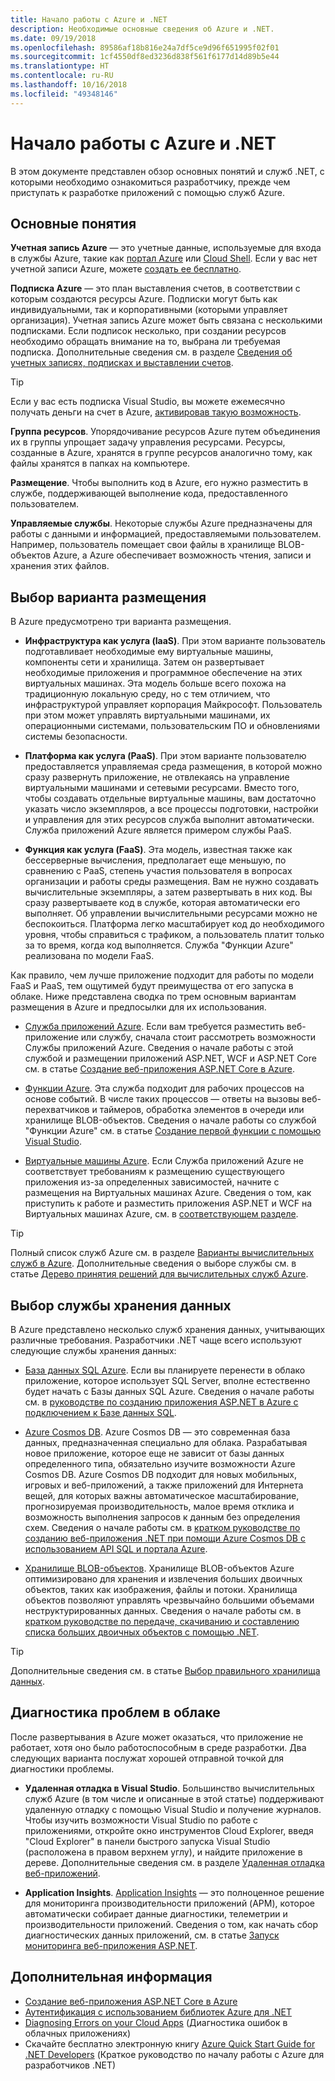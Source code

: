 ```yaml
---
title: Начало работы с Azure и .NET
description: Необходимые основные сведения об Azure и .NET.
ms.date: 09/19/2018
ms.openlocfilehash: 89586af18b816e24a7df5ce9d96f651995f02f01
ms.sourcegitcommit: 1cf4550df8ed3236d838f561f6177d14d89b5e44
ms.translationtype: HT
ms.contentlocale: ru-RU
ms.lasthandoff: 10/16/2018
ms.locfileid: "49348146"
---
```

# <a name="get-started-with-azure-and-net"></a>Начало работы с Azure и .NET

В этом документе представлен обзор основных понятий и служб .NET, с которыми необходимо ознакомиться разработчику, прежде чем приступать к разработке приложений с помощью служб Azure.

## <a name="key-concepts"></a>Основные понятия

**Учетная запись Azure** — это учетные данные, используемые для входа в службы Azure, такие как [портал Azure](https://portal.azure.com) или [Cloud Shell](https://shell.azure.com). Если у вас нет учетной записи Azure, можете [создать ее бесплатно](https://azure.microsoft.com/free/dotnet/).

**Подписка Azure** — это план выставления счетов, в соответствии с которым создаются ресурсы Azure. Подписки могут быть как индивидуальными, так и корпоративными (которыми управляет организация). Учетная запись Azure может быть связана с несколькими подписками. Если подписок несколько, при создании ресурсов необходимо обращать внимание на то, выбрана ли требуемая подписка. Дополнительные сведения см. в разделе [Сведения об учетных записях, подписках и выставлении счетов](https://docs.microsoft.com/azure/guides/developer/azure-developer-guide#understanding-accounts-subscriptions-and-billing).

> [!TIP]
> Если у вас есть подписка Visual Studio, вы можете ежемесячно получать деньги на счет в Azure, [активировав такую возможность](https://azure.microsoft.com/pricing/member-offers/credit-for-visual-studio-subscribers/).

**Группа ресурсов**. Упорядочивание ресурсов Azure путем объединения их в группы упрощает задачу управления ресурсами. Ресурсы, созданные в Azure, хранятся в группе ресурсов аналогично тому, как файлы хранятся в папках на компьютере.

**Размещение**. Чтобы выполнить код в Azure, его нужно разместить в службе, поддерживающей выполнение кода, предоставленного пользователем.

**Управляемые службы**. Некоторые службы Azure предназначены для работы с данными и информацией, предоставляемыми пользователем. Например, пользователь помещает свои файлы в хранилище BLOB-объектов Azure, а Azure обеспечивает возможность чтения, записи и хранения этих файлов.

## <a name="choosing-a-hosting-option"></a>Выбор варианта размещения

В Azure предусмотрено три варианта размещения.

* **Инфраструктура как услуга (IaaS)**. При этом варианте пользователь подготавливает необходимые ему виртуальные машины, компоненты сети и хранилища. Затем он развертывает необходимые приложения и программное обеспечение на этих виртуальных машинах. Эта модель больше всего похожа на традиционную локальную среду, но с тем отличием, что инфраструктурой управляет корпорация Майкрософт. Пользователь при этом может управлять виртуальными машинами, их операционными системами, пользовательским ПО и обновлениями системы безопасности.

* **Платформа как услуга (PaaS)**. При этом варианте пользователю предоставляется управляемая среда размещения, в которой можно сразу развернуть приложение, не отвлекаясь на управление виртуальными машинами и сетевыми ресурсами. Вместо того, чтобы создавать отдельные виртуальные машины, вам достаточно указать число экземпляров, а все процессы подготовки, настройки и управления для этих ресурсов служба выполнит автоматически. Служба приложений Azure является примером службы PaaS.
  
* **Функция как услуга (FaaS)**. Эта модель, известная также как бессерверные вычисления, предполагает еще меньшую, по сравнению с PaaS, степень участия пользователя в вопросах организации и работы среды размещения. Вам не нужно создавать вычислительные экземпляры, а затем развертывать в них код. Вы сразу развертываете код в службе, которая автоматически его выполняет. Об управлении вычислительными ресурсами можно не беспокоиться. Платформа легко масштабирует код до необходимого уровня, чтобы справиться с трафиком, а пользователь платит только за то время, когда код выполняется. Служба "Функции Azure" реализована по модели FaaS.

Как правило, чем лучше приложение подходит для работы по модели FaaS и PaaS, тем ощутимей будут преимущества от его запуска в облаке. Ниже представлена сводка по трем основным вариантам размещения в Azure и предпосылки для их использования.

* [Служба приложений Azure](https://docs.microsoft.com/azure/app-service/app-service-value-prop-what-is). Если вам требуется разместить веб-приложение или службу, сначала стоит рассмотреть возможности Службы приложений Azure. Сведения о начале работы с этой службой и размещении приложений ASP.NET, WCF и ASP.NET Core см. в статье [Создание веб-приложения ASP.NET Core в Azure](https://docs.microsoft.com/azure/app-service/app-service-web-get-started-dotnet).

* [Функции Azure](https://docs.microsoft.com/azure/azure-functions/functions-overview). Эта служба подходит для рабочих процессов на основе событий. В числе таких процессов — ответы на вызовы веб-перехватчиков и таймеров, обработка элементов в очереди или хранилище BLOB-объектов. Сведения о начале работы со службой "Функции Azure" см. в статье [Создание первой функции с помощью Visual Studio](https://docs.microsoft.com/azure/azure-functions/functions-create-your-first-function-visual-studio).

* [Виртуальные машины Azure](https://docs.microsoft.com/azure/virtual-machines/). Если Служба приложений Azure не соответствует требованиям к размещению существующего приложения из-за определенных зависимостей, начните с размещения на Виртуальных машинах Azure. Сведения о том, как приступить к работе и разместить приложения ASP.NET и WCF на Виртуальных машинах Azure, см. в [соответствующем разделе](https://tutorials.visualstudio.com/aspnet-vm/intro).

> [!TIP]
> Полный список служб Azure см. в разделе [Варианты вычислительных служб в Azure](https://docs.microsoft.com/azure/architecture/guide/technology-choices/compute-overview#azure-compute-options). Дополнительные сведения о выборе службы см. в статье [Дерево принятия решений для вычислительных служб Azure](https://docs.microsoft.com/azure/architecture/guide/technology-choices/compute-decision-tree).

## <a name="choosing-a-data-storage-service"></a>Выбор службы хранения данных

В Azure представлено несколько служб хранения данных, учитывающих различные требования. Разработчики .NET чаще всего используют следующие службы хранения данных:

* [База данных SQL Azure](https://docs.microsoft.com/azure/sql-database/). Если вы планируете перенести в облако приложение, которое использует SQL Server, вполне естественно будет начать с Базы данных SQL Azure. Сведения о начале работы см. в [руководстве по созданию приложения ASP.NET в Azure с подключением к Базе данных SQL](https://docs.microsoft.com/azure/app-service/app-service-web-tutorial-dotnet-sqldatabase).

* [Azure Cosmos DB](https://docs.microsoft.com/azure/cosmos-db/). Azure Cosmos DB — это современная база данных, предназначенная специально для облака. Разрабатывая новое приложение, которое еще не зависит от базы данных определенного типа, обязательно изучите возможности Azure Cosmos DB. Azure Cosmos DB подходит для новых мобильных, игровых и веб-приложений, а также приложений для Интернета вещей, для которых важны автоматическое масштабирование, прогнозируемая производительность, малое время отклика и возможность выполнения запросов к данным без определения схем. Сведения о начале работы см. в [кратком руководстве по созданию веб-приложения .NET при помощи Azure Cosmos DB с использованием API SQL и портала Azure](https://docs.microsoft.com/azure/cosmos-db/create-sql-api-dotnet).

* [Хранилище BLOB-объектов](https://docs.microsoft.com/azure/storage/). Хранилище BLOB-объектов Azure оптимизировано для хранения и извлечения больших двоичных объектов, таких как изображения, файлы и потоки. Хранилища объектов позволяют управлять чрезвычайно большими объемами неструктурированных данных. Сведения о начале работы см. в [кратком руководстве по передаче, скачиванию и составлению списка больших двоичных объектов с помощью .NET](https://docs.microsoft.com/azure/storage/blobs/storage-quickstart-blobs-dotnet).

> [!TIP]
> Дополнительные сведения см. в статье [Выбор правильного хранилища данных](https://docs.microsoft.com/azure/architecture/guide/technology-choices/data-store-overview).

## <a name="diagnosing-problems-in-the-cloud"></a>Диагностика проблем в облаке
После развертывания в Azure может оказаться, что приложение не работает, хотя оно было работоспособным в среде разработки. Два следующих варианта послужат хорошей отправной точкой для диагностики проблемы.

* **Удаленная отладка в Visual Studio**. Большинство вычислительных служб Azure (в том числе и описанные в этой статье) поддерживают удаленную отладку с помощью Visual Studio и получение журналов. Чтобы изучить возможности Visual Studio по работе с приложениями, откройте окно инструментов Cloud Explorer, введя "Cloud Explorer" в панели быстрого запуска Visual Studio (расположена в правом верхнем углу), и найдите приложение в дереве. Дополнительные сведения см. в разделе [Удаленная отладка веб-приложений](https://docs.microsoft.com/azure/app-service/web-sites-dotnet-troubleshoot-visual-studio#remotedebug).

* **Application Insights**. [Application Insights](https://docs.microsoft.com/azure/application-insights/) — это полноценное решение для мониторинга производительности приложений (APM), которое автоматически собирает данные диагностики, телеметрии и производительности приложений. Сведения о том, как начать сбор диагностических данных приложений, см. в статье [Запуск мониторинга веб-приложения ASP.NET](https://docs.microsoft.com/azure/application-insights/quick-monitor-portal).

## <a name="next-steps"></a>Дополнительная информация

* [Создание веб-приложения ASP.NET Core в Azure](https://docs.microsoft.com/azure/app-service/app-service-web-get-started-dotnet)
* [Аутентификация с использованием библиотек Azure для .NET](dotnet-sdk-azure-authenticate.md)
* [Diagnosing Errors on your Cloud Apps](https://blogs.msdn.microsoft.com/webdev/2018/02/07/diagnosing-errors-on-your-cloud-apps) (Диагностика ошибок в облачных приложениях)
* Скачайте бесплатно электронную книгу [Azure Quick Start Guide for .NET Developers](https://www.microsoft.com/net/download/thank-you/azure-quick-start-ebook) (Краткое руководство по началу работы с Azure для разработчиков .NET)
